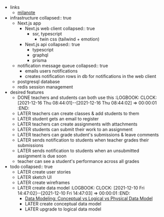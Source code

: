 - links
	- [milanote](https://app.milanote.com/1MWRjm18rVBz14/lms)
- infrastructure
  collapsed:: true
	- Next.js app
		- Next.js web client
		  collapsed:: true
			- ssr, typescript
				- twin css (tailwind + emotion)
		- Next.js api
		  collapsed:: true
			- typescript
			- graphql
			- prisma
	- notification message queue
	  collapsed:: true
		- emails users notifications
		- creates notification rows in db for notifications in the web client
	- postgresql database
	- redis session management
- desired features
	- DONE teachers and students can both use this
	  :LOGBOOK:
	  CLOCK: [2021-12-16 Thu 08:44:01]--[2021-12-16 Thu 08:44:02] =>  00:00:01
	  :END:
	- LATER teachers can create classes & add students to them
	- LATER student gets an email to register
	- LATER teachers can create assignments with attachments
	- LATER students can submit their work to an assignment
	- LATER teachers can grade student's submissions & leave comments
	- LATER sends notification to students when teacher grades their submissions
	- LATER sends notification to students when an unsubmitted assignment is due soon
	- teacher can see a student's performance across all grades
- todo
  collapsed:: true
	- LATER create user stories
	- LATER sketch UI
	- LATER create wireframes
	- LATER create data model
	  :LOGBOOK:
	  CLOCK: [2021-12-10 Fri 14:47:02]--[2021-12-10 Fri 14:47:03] =>  00:00:01
	  :END:
		- [Data Modeling: Conceptual vs Logical vs Physical Data Model](https://online.visual-paradigm.com/knowledge/visual-modeling/conceptual-vs-logical-vs-physical-data-model/)
		- LATER create conceptual data model
		- LATER upgrade to logical data model